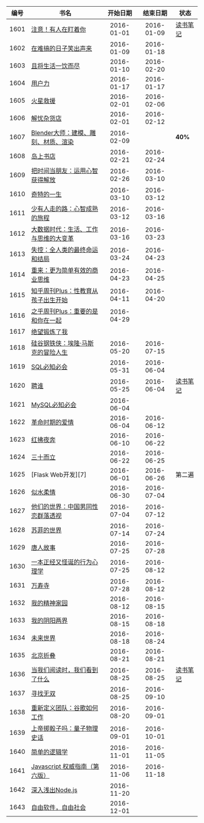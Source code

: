 |编号|书名|开始日期|结束日期|状态|
|:----:|----|:----:|:----:|----|
|1601| [注意！有人在盯着你][1601] |  2016-01-01 | 2016-01-09 | [读书笔记][1601m] |
|1602| [在难搞的日子笑出声来][1602] | 2016-01-09 | 2016-01-18 | |
|1603| [且将生活一饮而尽][1603] | 2016-01-10 | 2016-02-20 | |
|1604| [用户力][1604] | 2016-01-17 | 2016-01-17 | |
|1605| [火星救援][1605] | 2016-02-01 | 2016-02-06 | |
|1606| [解忧杂货店][1606] | 2016-02-01 | 2016-02-12 | |
|1607| [Blender大师：建模、雕刻、材质、渲染][1607] | 2016-02-09 |  | **40%** |
|1608| [岛上书店][1608] | 2016-02-21 | 2016-02-24 |  |
|1609| [把时间当朋友：运用心智获得解放][1609] | 2016-02-26 | 2016-03-10 |  |
|1610| [奇特的一生][1610] | 2016-03-10 | 2016-03-12 |  |
|1611| [少有人走的路：心智成熟的旅程][1611] | 2016-03-12 | 2016-03-16 |  |
|1612| [大数据时代：生活、工作与思维的大变革][1612] | 2016-03-16 | 2016-03-23 |  |
|1613| [失控：全人类的最终命运和结局][1613] | 2016-03-24 | 2016-04-23 |  |
|1614| [重来：更为简单有效的商业思维][1614] | 2016-04-23 | 2016-04-25 |  |
|1615| [知乎周刊Plus：性教育从孩子出生开始][1615] | 2016-04-11 | 2016-04-20 |  |
|1616| [之乎周刊Plus：重要的是和你在一起][1616] | 2016-04-29 |  |  |
|1617| [绝望锻炼了我][1617] |  |  |  |
|1618| [硅谷钢铁侠：埃隆·马斯克的冒险人生][1618] | 2016-05-20 | 2016-07-15 |  |
|1619| [SQL必知必会][1619] | 2016-05-31 | 2016-06-04 |  |
|1620| [聘谁][1620] | 2016-05-25 | 2016-06-04 | [读书笔记][1620m] |
|1621| [MySQL必知必会][1621] | 2016-06-04 | |  |
|1622| [革命时期的爱情][1622] | 2016-06-04 | 2016-06-12 |  |
|1623| [红拂夜奔][1623] | 2016-06-10 | 2016-06-22 |  |
|1624| [三十而立][1624] | 2016-06-22 | 2016-06-25 |  |
|1625| [Flask Web开发][7] | 2016-06-01 | 2016-06-26| 第二遍 |
|1626| [似水柔情][1626] | 2016-06-30 | 2016-07-04|  |
|1627| [他们的世界：中国男同性恋群落透视][1626] | 2016-07-04 | 2016-07-12| |
|1628| [苏菲的世界][1628] | 2016-07-14 | 2016-07-24 | |
|1629| [唐人故事][1629] | 2016-07-25 | 2016-07-28 | |
|1630| [一本正经又怪诞的行为心理学][1630] | 2016-07-25 | 2016-08-12 | |
|1631| [万寿寺][1631] | 2016-07-28 | 2016-08-12 | |
|1632| [我的精神家园][1632] | 2016-08-12 | 2016-08-15 | |
|1633| [我的阴阳两界][1633] | 2016-08-15 | 2016-08-18 | |
|1634| [未来世界][1634] | 2016-08-18 | 2016-08-24 | |
|1635| [北京折叠][1635] | 2016-08-21 | 2016-08-21 | |
|1636| [当我们阅读时，我们看到了什么][1636] | 2016-08-25 | 2016-08-25 | [读书笔记][1636m] |
|1637| [寻找无双][1637] | 2016-08-25 | 2016-09-10 | |
|1638| [重新定义团队：谷歌如何工作][1638] | 2016-08-20 | 2016-09-01 | |
|1639| [上帝掷骰子吗：量子物理史话][1639] | 2016-09-01 | 2016-10-01 | |
|1640| [简单的逻辑学][1640] | 2016-11-01 | 2016-11-05 | |
|1641| [Javascript 权威指南（第六版）][1641] | 2016-11-06 | 2016-11-18 | |
|1642| [深入浅出Node.js][1642] | 2016-11-20 | | |
|1643| [自由软件，自由社会][1643] | 2016-12-01 | | |


[1601]: http://book.douban.com/subject/11524362/
[1601m]: https://blog.zengrong.net/post/2411.html
[1602]: http://book.douban.com/subject/25777982/
[1603]: http://book.douban.com/subject/26648238/
[1604]: http://book.douban.com/subject/26685458/
[1605]: http://book.douban.com/subject/26586492/
[1606]: http://book.douban.com/subject/25862578/
[1607]: http://book.douban.com/subject/25866329/
[1608]: http://book.douban.com/subject/26340138/
[1609]: http://book.douban.com/subject/3609132/
[1610]: https://book.douban.com/subject/1115353/
[1611]: https://book.douban.com/subject/1775691/
[1612]: https://book.douban.com/subject/20429677/
[1613]: https://book.douban.com/subject/5375620/
[1614]: https://book.douban.com/subject/5320866/
[1615]: https://book.douban.com/subject/26766330/
[1616]: https://book.douban.com/subject/26766337/
[1617]: https://book.douban.com/subject/24257591/
[1618]: https://book.douban.com/subject/26759508/
[1619]: https://book.douban.com/subject/24250054/
[1620]: https://book.douban.com/subject/3878077/
[1620m]: https://blog.zengrong.net/post/2555.html
[1621]: https://book.douban.com/subject/3354490/
[1622]: https://book.douban.com/subject/3176760/
[1623]: https://book.douban.com/subject/1418686/
[1624]: https://book.douban.com/subject/3264665/
[1626]: https://book.douban.com/subject/1273895/
[1627]: https://book.douban.com/subject/1479194/
[1628]: https://book.douban.com/subject/1045818/
[1629]: https://book.douban.com/subject/1477437/
[1630]: https://book.douban.com/subject/26705570/
[1631]: https://book.douban.com/subject/1763806/
[1632]: https://book.douban.com/subject/1014578/
[1633]: https://book.douban.com/subject/3518334/
[1634]: https://book.douban.com/subject/3264655/
[1635]: https://read.douban.com/ebook/20769128/
[1636]: https://book.douban.com/subject/26411095/
[1636m]: https://blog.zengrong.net/post/2577.html
[1637]: https://book.douban.com/subject/3176755/
[1638]: https://book.douban.com/subject/26608585/
[1639]: https://book.douban.com/subject/1467022/
[1640]: https://book.douban.com/subject/2986872/
[1641]: https://book.douban.com/subject/10549733/
[1642]: https://book.douban.com/subject/25768396/
[1643]: https://book.douban.com/subject/26921083/